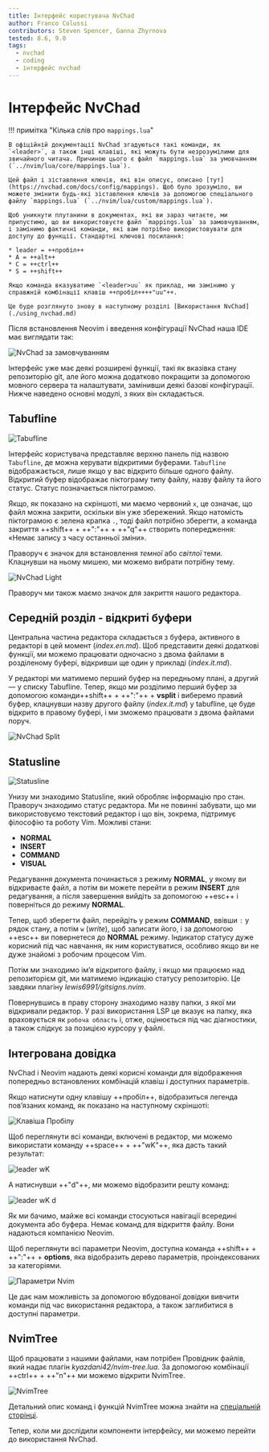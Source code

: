 ```yaml
---
title: Інтерфейс користувача NvChad
author: Franco Colussi
contributors: Steven Spencer, Ganna Zhyrnova
tested: 8.6, 9.0
tags:
  - nvchad
  - coding
  - інтерфейс nvchad
---
```


# Інтерфейс NvChad

!!! примітка "Кілька слів про `mappings.lua`"

    В офіційній документації NvChad згадуються такі команди, як `<leader>`, а також інші клавіші, які можуть бути незрозумілими для звичайного читача. Причиною цього є файл `mappings.lua` за умовчанням (`../nvim/lua/core/mappings.lua`).
    
    Цей файл і зіставлення ключів, які він описує, описано [тут](https://nvchad.com/docs/config/mappings). Щоб було зрозуміло, ви можете змінити будь-які зіставлення ключів за допомогою спеціального файлу `mappings.lua` (`../nvim/lua/custom/mappings.lua`).
    
    Щоб уникнути плутанини в документах, які ви зараз читаєте, ми припустимо, що ви використовуєте файл `mappings.lua` за замовчуванням, і замінимо фактичні команди, які вам потрібно використовувати для доступу до функції. Стандартні ключові посилання:

    * leader = ++пробіл++
    * A = ++alt++
    * C = ++ctrl++
    * S = ++shift++

    Якщо команда вказуватиме `<leader>uu` як приклад, ми замінимо у справжній комбінації клавіш ++пробіл++++"uu"++.

    Це буде розглянуто знову в наступному розділі [Використання NvChad](./using_nvchad.md)

Після встановлення Neovim і введення конфігурації NvChad наша IDE має виглядати так:

![NvChad за замовчуванням](../images/ui_default.png)

Інтерфейс уже має деякі розширені функції, такі як вказівка стану репозиторію git, але його можна додатково покращити за допомогою мовного сервера та налаштувати, замінивши деякі базові конфігурації. Нижче наведено основні модулі, з яких він складається.

## Tabufline

![Tabufline](../images/ui_tabufline.png)

Інтерфейс користувача представляє верхню панель під назвою `Tabufline`, де можна керувати відкритими буферами. `Tabufline` відображається, лише якщо у вас відкрито більше одного файлу. Відкритий буфер відображає піктограму типу файлу, назву файлу та його статус. Статус позначається піктограмою.

Якщо, як показано на скріншоті, ми маємо червоний `x`, це означає, що файл можна закрити, оскільки він уже збережений. Якщо натомість піктограмою є зелена крапка `.`, тоді файл потрібно зберегти, а команда закриття ++shift++ + ++":"++ + ++"q"++ створить попередження: «Немає запису з часу останньої зміни».

Праворуч є значок для встановлення _темної_ або _світлої_ теми. Клацнувши на ньому мишею, ми можемо вибрати потрібну тему.

![NvChad Light](../images/ui_default_light.png)

Праворуч ми також маємо значок для закриття нашого редактора.

## Середній розділ - відкриті буфери

Центральна частина редактора складається з буфера, активного в редакторі в цей момент (_index.en.md_). Щоб представити деякі додаткові функції, ми можемо працювати одночасно з двома файлами в розділеному буфері, відкривши ще один у прикладі (_index.it.md_).

У редакторі ми матимемо перший буфер на передньому плані, а другий — у списку Tabufline. Тепер, якщо ми розділимо перший буфер за допомогою команди++shift++ + ++":"++ + **vsplit** і виберемо правий буфер, клацнувши назву другого файлу (_index.it.md_) у tabufline, це буде відкрито в правому буфері, і ми зможемо працювати з двома файлами поруч.

![NvChad Split](../images/ui_nvchad_split.png)

## Statusline

![Statusline](../images/ui_statusline.png)

Унизу ми знаходимо Statusline, який обробляє інформацію про стан. Праворуч знаходимо статус редактора. Ми не повинні забувати, що ми використовуємо текстовий редактор і що він, зокрема, підтримує філософію та роботу Vim. Можливі стани:

- **NORMAL**
- **INSERT**
- **COMMAND**
- **VISUAL**

Редагування документа починається з режиму **NORMAL**, у якому ви відкриваєте файл, а потім ви можете перейти в режим **INSERT** для редагування, а після завершення вийдіть за допомогою ++esc++ і поверніться до режиму **NORMAL**.

Тепер, щоб зберегти файл, перейдіть у режим **COMMAND**, ввівши `:` у рядок стану, а потім `w` (_write_), щоб записати його, і за допомогою ++esc++ ви повернетеся до **NORMAL** режиму. Індикатор статусу дуже корисний під час навчання, як ним користуватися, особливо якщо ви не дуже знайомі з робочим процесом Vim.

Потім ми знаходимо ім’я відкритого файлу, і якщо ми працюємо над репозиторієм git, ми матимемо індикацію статусу репозиторію. Це завдяки плагіну _lewis6991/gitsigns.nvim_.

Повернувшись в праву сторону знаходимо назву папки, з якої ми відкривали редактор. У разі використання LSP це вказує на папку, яка враховується як `робоча область` і, отже, оцінюється під час діагностики, а також слідкує за позицією курсору у файлі.

## Інтегрована довідка

NvChad і Neovim надають деякі корисні команди для відображення попередньо встановлених комбінацій клавіш і доступних параметрів.

Якщо натиснути одну клавішу ++пробіл++, відобразиться легенда пов’язаних команд, як показано на наступному скріншоті:

![Клавіша Пробілу](../images/ui_escape_key.png)

Щоб переглянути всі команди, включені в редактор, ми можемо використати команду ++space++ + ++"wK"++, яка дасть такий результат:

![leader wK](../images/ui_wK_key.png)

А натиснувши ++"d"++, ми можемо відобразити решту команд:

![leader wK d](../images/ui_wK_01.png)

Як ми бачимо, майже всі команди стосуються навігації всередині документа або буфера. Немає команд для відкриття файлу. Вони надаються компанією Neovim.

Щоб переглянути всі параметри Neovim, доступна команда ++shift++ + ++":"++ + **options**, яка відобразить дерево параметрів, проіндексованих за категоріями.

![Параметри Nvim](../images/nvim_options.png)

Це дає нам можливість за допомогою вбудованої довідки вивчити команди під час використання редактора, а також заглибитися в доступні параметри.

## NvimTree

Щоб працювати з нашими файлами, нам потрібен Провідник файлів, який надає плагін _kyazdani42/nvim-tree.lua_. За допомогою комбінації ++ctrl++ + ++"n"++ ми можемо відкрити NvimTree.

![NvimTree](../images/nvim_tree.png)

Детальний опис команд і функцій NvimTree можна знайти на [спеціальній сторінці](nvimtree.md).

Тепер, коли ми дослідили компоненти інтерфейсу, ми можемо перейти до використання NvChad.
